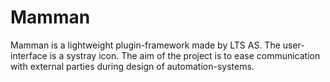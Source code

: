 # Mamman
Mamman is a lightweight plugin-framework made by LTS AS. The user-interface is a systray icon. The aim of the project is to ease communication with external parties during design of automation-systems.
